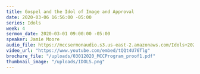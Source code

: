 ```yaml
---
title: Gospel and the Idol of Image and Approval
date: 2020-03-06 16:56:00 -05:00
series: Idols
week: 4
sermon_date: 2020-03-01 09:00:00 -05:00
speaker: Jamie Moore
audio_file: https://mccsermonaudio.s3.us-east-2.amazonaws.com/Idols+2020/Week+4_Gospel+and+the+Idol+of+Image+and+Approval.lite.mp3
video_url: "https://www.youtube.com/embed/tQQt4U76Tlg"
brochure_file: "/uploads/03012020_MCCProgram_proof1.pdf"
thumbnail_image: "/uploads/IDOLS.png"
---
```


